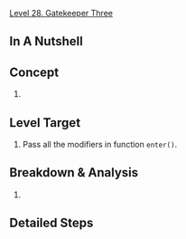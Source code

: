 [Level 28. Gatekeeper Three](https://ethernaut.openzeppelin.com/level/28)

## In A Nutshell

> 

## Concept

1. 

## Level Target

1. Pass all the modifiers in function `enter()`.

## Breakdown & Analysis

1. 

## Detailed Steps

